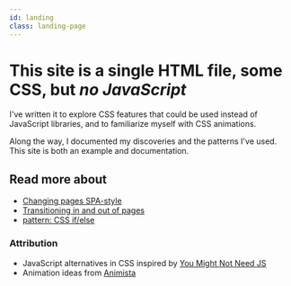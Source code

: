 ```yaml
---
id: landing
class: landing-page
---
```

# This site is a single HTML file, some CSS, but *no JavaScript*

I've written it to explore CSS features that could be used instead of JavaScript libraries, and to familiarize myself with CSS animations.

Along the way, I documented my discoveries and the patterns I've used. This site is both an example and documentation.

## Read more about
  - [Changing pages SPA-style](#changing-pages)
  - [Transitioning in and out of pages](#transitions-in-and-out)
  - [pattern: CSS if/else](#css-if-else)

### Attribution
 - JavaScript alternatives in CSS inspired by [You Might Not Need JS](http://youmightnotneedjs.com)
 - Animation ideas from [Animista](http://animista.net/)


